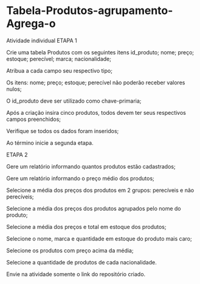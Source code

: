 # Tabela-Produtos-agrupamento-Agrega-o
Atividade individual 
ETAPA 1

Crie uma tabela Produtos com os seguintes itens id_produto; nome; preço; estoque; perecível; marca; nacionalidade;

Atribua a cada campo seu respectivo tipo;

Os itens: nome; preço; estoque; perecível não poderão receber valores nulos;

O id_produto deve ser utilizado como chave-primaria;

Após a criação insira cinco produtos, todos devem ter seus respectivos campos preenchidos;

Verifique se todos os dados foram inseridos;

Ao término inicie a segunda etapa.

ETAPA 2

Gere um relatório informando quantos produtos estão cadastrados;

Gere um relatório informando o preço médio dos produtos;

Selecione a média dos preços dos produtos em 2 grupos: perecíveis e não perecíveis;

Selecione a média dos preços dos produtos agrupados pelo nome do produto;

Selecione a média dos preços e total em estoque dos produtos;

Selecione o nome, marca e quantidade em estoque do produto mais caro;

Selecione os produtos com preço acima da média;

Selecione a quantidade de produtos de cada nacionalidade.

Envie na atividade somente o link do repositório criado.
